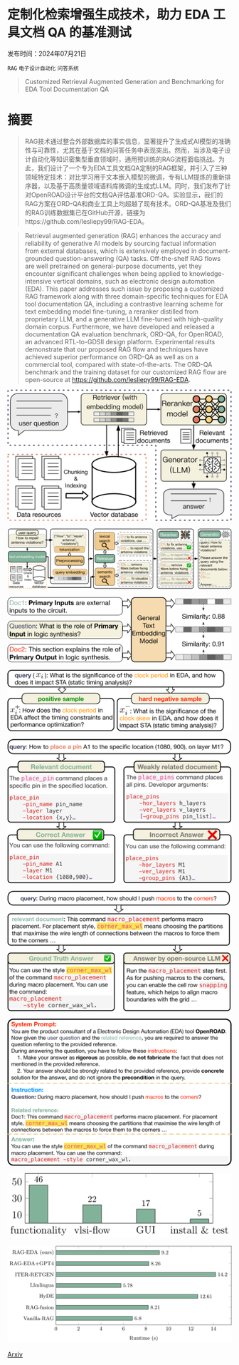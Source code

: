 # 定制化检索增强生成技术，助力 EDA 工具文档 QA 的基准测试

发布时间：2024年07月21日

`RAG` `电子设计自动化` `问答系统`

> Customized Retrieval Augmented Generation and Benchmarking for EDA Tool Documentation QA

# 摘要

> RAG技术通过整合外部数据库的事实信息，显著提升了生成式AI模型的准确性与可靠性，尤其在基于文档的问答任务中表现突出。然而，当涉及电子设计自动化等知识密集型垂直领域时，通用预训练的RAG流程面临挑战。为此，我们设计了一个专为EDA工具文档QA定制的RAG框架，并引入了三种领域特定技术：对比学习用于文本嵌入模型的微调，专有LLM提炼的重新排序器，以及基于高质量领域语料库微调的生成式LLM。同时，我们发布了针对OpenROAD设计平台的文档QA评估基准ORD-QA。实验显示，我们的RAG方案在ORD-QA和商业工具上均超越了现有技术。ORD-QA基准及我们的RAG训练数据集已在GitHub开源，链接为https://github.com/lesliepy99/RAG-EDA。

> Retrieval augmented generation (RAG) enhances the accuracy and reliability of generative AI models by sourcing factual information from external databases, which is extensively employed in document-grounded question-answering (QA) tasks. Off-the-shelf RAG flows are well pretrained on general-purpose documents, yet they encounter significant challenges when being applied to knowledge-intensive vertical domains, such as electronic design automation (EDA). This paper addresses such issue by proposing a customized RAG framework along with three domain-specific techniques for EDA tool documentation QA, including a contrastive learning scheme for text embedding model fine-tuning, a reranker distilled from proprietary LLM, and a generative LLM fine-tuned with high-quality domain corpus. Furthermore, we have developed and released a documentation QA evaluation benchmark, ORD-QA, for OpenROAD, an advanced RTL-to-GDSII design platform. Experimental results demonstrate that our proposed RAG flow and techniques have achieved superior performance on ORD-QA as well as on a commercial tool, compared with state-of-the-arts. The ORD-QA benchmark and the training dataset for our customized RAG flow are open-source at https://github.com/lesliepy99/RAG-EDA.

![定制化检索增强生成技术，助力 EDA 工具文档 QA 的基准测试](../../../paper_images/2407.15353/x1.png)

![定制化检索增强生成技术，助力 EDA 工具文档 QA 的基准测试](../../../paper_images/2407.15353/x2.png)

![定制化检索增强生成技术，助力 EDA 工具文档 QA 的基准测试](../../../paper_images/2407.15353/x3.png)

![定制化检索增强生成技术，助力 EDA 工具文档 QA 的基准测试](../../../paper_images/2407.15353/x4.png)

![定制化检索增强生成技术，助力 EDA 工具文档 QA 的基准测试](../../../paper_images/2407.15353/x5.png)

![定制化检索增强生成技术，助力 EDA 工具文档 QA 的基准测试](../../../paper_images/2407.15353/x6.png)

![定制化检索增强生成技术，助力 EDA 工具文档 QA 的基准测试](../../../paper_images/2407.15353/x7.png)

![定制化检索增强生成技术，助力 EDA 工具文档 QA 的基准测试](../../../paper_images/2407.15353/x8.png)

![定制化检索增强生成技术，助力 EDA 工具文档 QA 的基准测试](../../../paper_images/2407.15353/x9.png)

[Arxiv](https://arxiv.org/abs/2407.15353)
